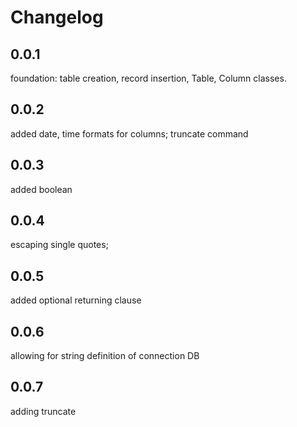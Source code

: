 # Changelog

## 0.0.1

foundation: table creation, record insertion, Table, Column classes.

## 0.0.2

added date, time formats for columns; truncate command

## 0.0.3

added boolean

## 0.0.4

escaping single quotes;

## 0.0.5

added optional returning clause

## 0.0.6

allowing for string definition of connection DB

## 0.0.7

adding truncate